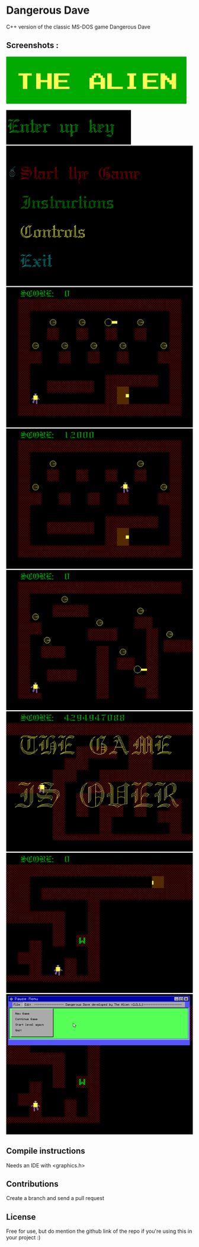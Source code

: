 # Dangerous Dave
C++ version of the classic MS-DOS game Dangerous Dave

## Screenshots :
![image](https://github.com/Varunram/Dave/blob/master/images/image2-25.png)

![image](https://github.com/Varunram/Dave/blob/master/images/image3-15.png)
![image](https://github.com/Varunram/Dave/blob/master/images/image4-17.png)
![image](https://github.com/Varunram/Dave/blob/master/images/image5-23.png)
![image](https://github.com/Varunram/Dave/blob/master/images/image6-19.png)
![image](https://github.com/Varunram/Dave/blob/master/images/image7-21.png)
![image](https://github.com/Varunram/Dave/blob/master/images/image8-29.png)
![image](https://github.com/Varunram/Dave/blob/master/images/image9-31.png)
![image](https://github.com/Varunram/Dave/blob/master/images/image10-27.png)

## Compile instructions
Needs an IDE with <graphics.h>

## Contributions
Create a branch and send a pull request

## License
Free for use, but do mention the github link of the repo if you're using this in your project :)
